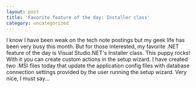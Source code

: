 ```yaml
---
layout: post
title: 'Favorite feature of the day: Installer class'
category: uncategorized
---
```


I know I have been weak on the tech note postings but my geek life has been very busy this month.  But for those interested, my favorite .NET feature of the day is Visual Studio.NET's Installer class.  This puppy rocks!  With it you can create custom actions in the setup wizard.  I have created two .MSI files today that update the application config files with database connection settings provided by the user running the setup wizard.  Very nice, I must say...

